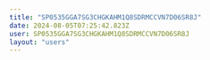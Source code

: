 ```yaml
---
title: "SP0535GGA7SG3CHGKAHM1Q8SDRMCCVN7D06SR8J"
date: 2024-08-05T07:25:42.823Z
user: SP0535GGA7SG3CHGKAHM1Q8SDRMCCVN7D06SR8J
layout: "users"
---
```

    